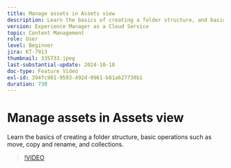 ```yaml
---
title: Manage assets in Assets view
description: Learn the basics of creating a folder structure, and basic operations such as move, copy and rename.
version: Experience Manager as a Cloud Service
topic: Content Management
role: User
level: Beginner
jira: KT-7913
thumbnail: 335733.jpeg
last-substantial-update: 2024-10-10
doc-type: Feature Video
exl-id: 394fc981-9593-492d-9961-b81a627730b1
duration: 730
---
```

# Manage assets in Assets view

Learn the basics of creating a folder structure, basic operations such as move, copy and rename, and collections.

>[!VIDEO](https://video.tv.adobe.com/v/335733?quality=12&learn=on)
